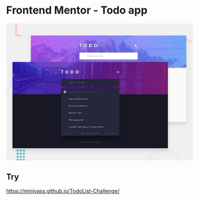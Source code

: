 

# Frontend Mentor - Todo app
 
![Design preview for the Todo app coding challenge](./design/desktop-preview.jpg)

## Try 

https://miniyass.github.io/TodoList-Challenge/

